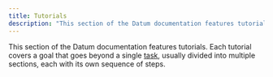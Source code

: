 ```yaml
---
title: Tutorials
description: "This section of the Datum documentation features tutorials."
---
```


This section of the Datum documentation features tutorials. Each tutorial covers
a goal that goes beyond a single [task](/docs/tasks/), usually divided into
multiple sections, each with its own sequence of steps.
